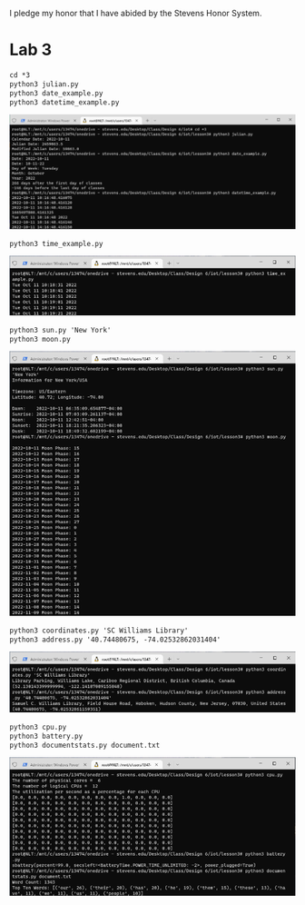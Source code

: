 I pledge my honor that I have abided by the Stevens Honor System.

# Lab 3

```ssh
cd *3
python3 julian.py
python3 date_example.py
python3 datetime_example.py
```
![](1.png)

```ssh
python3 time_example.py
```
![](2.png)

```ssh
python3 sun.py 'New York'
python3 moon.py
```
![](3.png)

```ssh
python3 coordinates.py 'SC Williams Library'
python3 address.py '40.74480675, -74.02532862031404'
```
![](4.png)

```ssh
python3 cpu.py
python3 battery.py
python3 documentstats.py document.txt
```
![](5.png)
